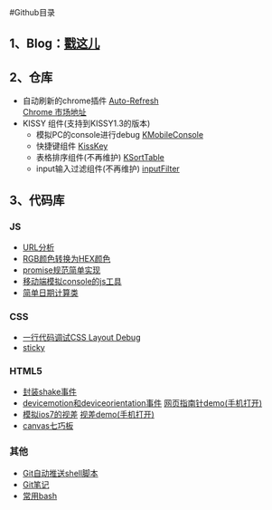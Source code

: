 #Github目录

## 1、Blog：[戳这儿](https://github.com/ccforward/cc/issues?q=is%3Aopen)

## 2、仓库
* 自动刷新的chrome插件 [Auto-Refresh](https://github.com/ccforward/Auto-Refresh)  
  [Chrome 市场地址](https://chrome.google.com/webstore/detail/auto-fresh/kpmibidobilopnejmgmlihijhlmdacmc)
* KISSY 组件(支持到KISSY1.3的版本)
	* 模拟PC的console进行debug [KMobileConsole](https://github.com/ccforward/KMobileConsole)
	* 快捷键组件 [KissKey](https://github.com/ccforward/KissKey)
	* 表格排序组件(不再维护) [KSortTable](https://github.com/ccforward/KSortTable)
	* input输入过滤组件(不再维护) [inputFilter](https://github.com/ccforward/inputFilter)

## 3、代码库
### JS
* [URL分析](https://github.com/ccforward/cc/tree/master/URLParse)
* [RGB颜色转换为HEX颜色](https://github.com/ccforward/cc/tree/master/RGB2HEX)
* [promise规范简单实现](https://github.com/ccforward/cc/tree/master/promise)
* [移动端模拟console的js工具](https://github.com/ccforward/cc/tree/master/mobileConsole)
* [简单日期计算类]()

### CSS
* [一行代码调试CSS Layout Debug](https://github.com/ccforward/cc/issues/3)
* [sticky](http://ccforward.github.io/demos/css/sticky/index.html)

### HTML5
* [封装shake事件](https://github.com/ccforward/cc/tree/master/shake)
* [devicemotion和deviceorientation事件](https://github.com/ccforward/ccforward.github.io/tree/master/demos/ios)
  [网页指南针demo(手机打开)](http://ccforward.github.io/demos/ios/compass.html)
* [模拟ios7的视差](https://github.com/ccforward/ccforward.github.io/blob/master/demos/ios/parallax.html)
  [视差demo(手机打开)](http://ccforward.github.io/demos/ios/parallax.html)
* [canvas七巧板](http://ccforward.github.io/demos/canvas/tangram.html)

### 其他
* [Git自动推送shell脚本](https://github.com/ccforward/cc/blob/master/git/autoPush.sh)
* [Git笔记](https://github.com/ccforward/cc/tree/master/git)
* [常用bash](https://github.com/ccforward/cc/blob/master/bash/bash.sh)


